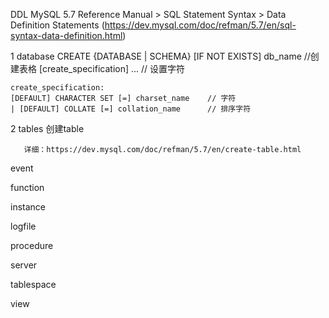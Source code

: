 DDL
MySQL 5.7 Reference Manual > SQL Statement Syntax > Data Definition Statements
(https://dev.mysql.com/doc/refman/5.7/en/sql-syntax-data-definition.html)

1 database
    CREATE {DATABASE | SCHEMA} [IF NOT EXISTS] db_name //创建表格
        [create_specification] ...  // 设置字符
    
    create_specification:
    [DEFAULT] CHARACTER SET [=] charset_name    // 字符
    | [DEFAULT] COLLATE [=] collation_name      // 排序字符

2 tables
    创建table

       详细：https://dev.mysql.com/doc/refman/5.7/en/create-table.html


event

function

instance

logfile

procedure

server

tablespace

view
